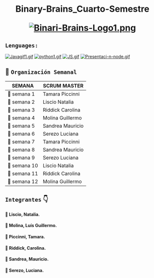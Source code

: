 <h1 align= "center" >Binary-Brains_Cuarto-Semestre
  
[![Binari-Brains-Logo1.png](https://i.postimg.cc/9MSmTfNR/Binari-Brains-Logo1.png)](https://postimg.cc/TLVvvTxf)

## `Lenguages:` 
[![Javagif1.gif](https://i.postimg.cc/cJjHcJHT/Javagif1.gif)](https://postimg.cc/2qQrkrnB)
[![python1.gif](https://i.postimg.cc/yNC1BG2q/python1.gif)](https://postimg.cc/K1QSD0ZQ)
[![JS.gif](https://i.postimg.cc/SsbNmx1f/JS.gif)](https://postimg.cc/VS4cRm8J)
[![Presentaci-n-node.gif](https://i.postimg.cc/RCQG9L6R/Presentaci-n-node.gif)](https://postimg.cc/w3MDQJky)



## 📆 `Organización Semanal`

| SEMANA        | SCRUM MASTER  |
|-------------- | ------------- |
| :pencil:  semana 1   | Tamara Piccinni  |
| :pencil:  semana 2   | Liscio Natalia   |
| :pencil:  semana 3	 | Riddick Carolina |
| :pencil:  semana 4	 | Molina Guillermo | 
| :pencil:  semana 5	 | Sandrea Mauricio |
| :pencil:  semana 6	 | Serezo	Luciana   |
| :pencil:  semana 7	 | Tamara Piccinni  | 
| :pencil:  semana 8	 | Sandrea Mauricio |
| :pencil:  semana 9	 | Serezo	Luciana   |  
| :pencil:  semana 10	 | Liscio Natalia   | 
| :pencil:  semana 11	 | Riddick Carolina | 
| :pencil:  semana 12	 | Molina Guillermo | 
 

## `Integrantes` :point_down:
#### :brain:  Liscio, Natalia. 
#### :brain:  Molina, Luís Guillermo.
#### :brain:  Piccinni, Tamara.
#### :brain:  Riddick, Carolina.
#### :brain:  Sandrea,	Mauricio.
#### :brain:  Serezo,	Luciana.
